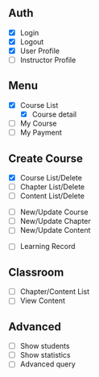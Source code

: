 ## Auth
- [X] Login
- [X] Logout
- [X] User Profile
- [ ] Instructor Profile

## Menu
- [X] Course List
  - [X] Course detail
- [ ] My Course
- [ ] My Payment

## Create Course
- [X] Course List/Delete
- [ ] Chapter List/Delete
- [ ] Content List/Delete
<!-- - [ ] Quiz List/Delete -->
- [ ] New/Update Course
- [ ] New/Update Chapter
- [ ] New/Update Content
<!-- - [ ] New/Update Quiz -->

- [ ] Learning Record

## Classroom
- [ ] Chapter/Content List
- [ ] View Content
<!-- - [ ] Quiz -->

## Advanced
- [ ] Show students
- [ ] Show statistics
- [ ] Advanced query